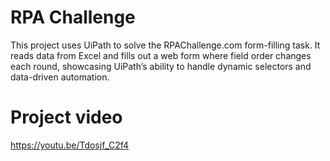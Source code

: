 # RPA Challenge
This project uses UiPath to solve the RPAChallenge.com form-filling task. It reads data from Excel and fills out a web form where field order changes each round, showcasing UiPath’s ability to handle dynamic selectors and data-driven automation.
 
# Project video

https://youtu.be/Tdosjf_C2f4
